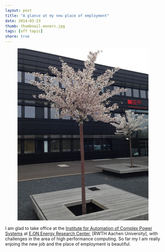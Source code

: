 ```yaml
---
layout: post
title: "A glance at my new place of employment"
date: 2014-03-23 
thumb: thumbnail-eonerc.jpg
tags: [off topic]
share: true
---
```


<figure>
<img src="/images/eonerc.jpg">
</figure>

I am glad to take office at the [Institute for Automation of Complex Power Systems](http://www.acs.eonerc.rwth-aachen.de) at [E.ON Energy Research Center](http://www.eonerc.rwth-aachen.de), [RWTH Aachen University], with challenges in the area of high performance computing.
So far my I am really enjoing the new job and the place of employment is beautiful.

